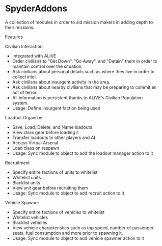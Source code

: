 # SpyderAddons
A collection of modules in order to aid mission makers in adding depth to their missions.



Features

Civilian Interaction
  - Integrated with ALiVE
  - Order civilians to "Get Down", "Go Away", and "Detain" them in order to maintain control over the situation.
  - Ask civilians about personal details such as where they live in order to collect intel.
  - Ask civilians about insurgent activity in the area.
  - Ask civilians about nearby civilians that may be preparing to commit an act of terror.
  - All information is persistent thanks to ALiVE's Civilian Population system.
   - Usage: Define insurgent faction being used

Loadout Organizer
  - Save, Load, Delete, and Name loadouts
  - View class gear before loading it
  - Transfer loadouts to other players and AI
  - Access Virtual Arsenal
  - Load class on respawn
   - Usage: Sync module to object to add the loadout manager action to it

Recruitment
  - Specify entire factions of units to whitelist
  - Whitelist units
  - Blacklist units
  - View unit gear before recruiting them
   - Usage: Sync module to object to add recruit action to it

Vehicle Spawner
 - Specify entire factions of vehicles to whitelist
 - Whitelist vehicles
 - Blacklist vehicles
 - View vehicle characteristics such as top speed, number of passenger seats, fuel consumption and more prior to spawning it.
  - Usage: Sync module to object to add vehicle spawner action to it
